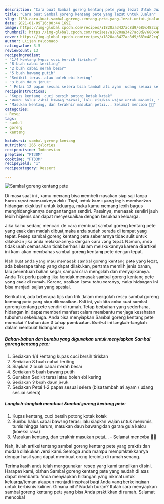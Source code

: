 ```yaml
---
description: "Cara buat Sambal goreng kentang pete yang lezat Untuk Jualan"
title: "Cara buat Sambal goreng kentang pete yang lezat Untuk Jualan"
slug: 1130-cara-buat-sambal-goreng-kentang-pete-yang-lezat-untuk-jualan
date: 2021-01-09T16:00:44.169Z
image: https://img-global.cpcdn.com/recipes/a1820aa3427ac8d9/680x482cq70/sambal-goreng-kentang-pete-foto-resep-utama.jpg
thumbnail: https://img-global.cpcdn.com/recipes/a1820aa3427ac8d9/680x482cq70/sambal-goreng-kentang-pete-foto-resep-utama.jpg
cover: https://img-global.cpcdn.com/recipes/a1820aa3427ac8d9/680x482cq70/sambal-goreng-kentang-pete-foto-resep-utama.jpg
author: Elijah Maldonado
ratingvalue: 3.5
reviewcount: 13
recipeingredient:
- "1/4 kentang kupas cuci bersih tiriskan"
- "8 buah cabai keriting"
- "2 buah cabai merah besar"
- "5 buah bawang putih"
- "Sedikit terasi atau boleh ebi kering"
- "3 buah daun jeruk"
- " Petai 12 papan sesuai selera bisa tambah ati ayam  udang sesuai selera"
recipeinstructions:
- "Kupas kentang, cuci bersih potong kotak kotak"
- "Bumbu halus cabai bawang terasi, lalu siapkan wajan untuk menumis, tumis hingga harum, masukan daun bawang dan garam gula kaldu (koreksi rasa)"
- "Masukan kentang, dan terakhir masukan petai... Selamat mencoba 👌🏼"
categories:
- Resep
tags:
- sambal
- goreng
- kentang

katakunci: sambal goreng kentang 
nutrition: 265 calories
recipecuisine: Indonesian
preptime: "PT30M"
cooktime: "PT33M"
recipeyield: "1"
recipecategory: Dessert

---
```



![Sambal goreng kentang pete](https://img-global.cpcdn.com/recipes/a1820aa3427ac8d9/680x482cq70/sambal-goreng-kentang-pete-foto-resep-utama.jpg)

Di masa  saat ini , kamu memang bisa membeli masakan siap saji tanpa harus repot memasaknya dulu. Tapi, untuk kamu yang ingin memberikan hidangan eksklusif untuk keluarga, maka kamu memang lebih bagus menghidangkannya dengan tangan sendiri. Pasalnya, memasak sendiri jauh lebih higienis dan dapat menyesuaikan dengan kesukaan keluarga.

Jika kamu sedang mencari ide cara membuat sambal goreng kentang pete yang enak dan mudah dibuat,maka anda sudah berada di tempat yang tepat. Resep sambal goreng kentang pete  sebenarnya tidak sulit untuk dilakukan jika anda melakukannya dengan cara yang tepat. Namun, anda tidak usah cemas akan tidak berhasil dalam melakukannya 
karena di artikel ini kami akan membahas sambal goreng kentang pete dengan tepat.  



Nah buat anda yang mau memasak sambal goreng kentang pete yang lezat, ada beberapa tahap yang dapat dilakukan, pertama memilih jenis bahan, lalu penentuan bahan segar, sampai cara mengolah dan menyajikannya. Anda Tak perlu pusing jika hendak memasak sambal goreng kentang pete yang enak di rumah. Karena, asalkan kamu  tahu caranya, maka hidangan ini bisa menjadi sajian yang spesial.

Berikut ini, ada beberapa tips dan trik dalam mengolah resep sambal goreng kentang pete yang siap dikreasikan. Kali ini, yuk kita coba buat sambal goreng kentang pete sendiri di rumah. Tetap berbahan yang sederhana, hidangan ini dapat memberi manfaat dalam membantu menjaga kesehatan tubuhmu sekeluarga. Anda bisa menyiapkan Sambal goreng kentang pete memakai 7 bahan dan 3 tahap pembuatan. Berikut ini langkah-langkah dalam membuat hidangannya.

<!--inarticleads1-->

##### Bahan-bahan dan bumbu yang digunakan untuk menyiapkan Sambal goreng kentang pete:

1. Sediakan 1/4 kentang kupas cuci bersih tiriskan
1. Sediakan 8 buah cabai keriting
1. Siapkan 2 buah cabai merah besar
1. Sediakan 5 buah bawang putih
1. Gunakan Sedikit terasi atau boleh ebi kering
1. Sediakan 3 buah daun jeruk
1. Sediakan  Petai 1-2 papan sesuai selera (bisa tambah ati ayam / udang sesuai selera)




<!--inarticleads2-->

##### Langkah-langkah membuat Sambal goreng kentang pete:

1. Kupas kentang, cuci bersih potong kotak kotak
1. Bumbu halus cabai bawang terasi, lalu siapkan wajan untuk menumis, tumis hingga harum, masukan daun bawang dan garam gula kaldu (koreksi rasa)
1. Masukan kentang, dan terakhir masukan petai... - Selamat mencoba 👌🏼




Nah, itulah artikel tentang  sambal goreng kentang pete  yang praktis dan mudah dilakukan versi kami. Semoga anda mampu mempraktekkannya dengan hasil yang dapat membuat oreng tercinta di rumah senang. 

Terima kasih anda telah menggunakan resep yang kami tampilkan di sini. Harapan kami, olahan  Sambal goreng kentang pete yang mudah di atas dapat membantu Anda menyiapkan hidangan yang nikmat untuk keluarga/teman ataupun menjadi inspirasi bagi Anda yang berkeinginan untuk berbisnis kuliner. Gimana nih? Mudah bukan? Itulah cara menyiapkan sambal goreng kentang pete yang bisa Anda praktikkan di rumah. Selamat mencoba!

